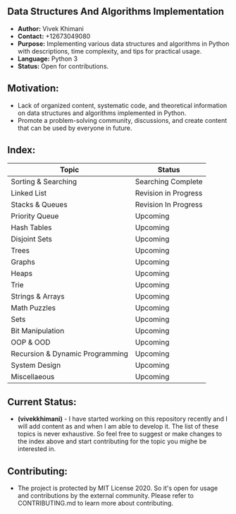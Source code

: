## Data Structures And Algorithms Implementation
- **Author:** Vivek Khimani
- **Contact:** +12673049080
- **Purpose:** Implementing various data structures and algorithms in Python with descriptions, time complexity, and tips for practical usage.
- **Language:** Python 3
- **Status:** Open for contributions.


## Motivation:
- Lack of organized content, systematic code, and theoretical information on data structures and algorithms implemented in Python.
- Promote a problem-solving community, discussions, and create content that can be used by everyone in future.

## Index:
| Topic     								| Status		  							|
| -----     								| -----       							|
| Sorting & Searching					|  Searching Complete     			| 
| Linked List								|  Revision in Progress    		| 
| Stacks & Queues							|	Revision In Progress			  	|
| Priority Queue							|	Upcoming								|
| Hash Tables								|	Upcoming								|
| Disjoint Sets							|	Upcoming								|
| Trees										|	Upcoming								|
| Graphs										|	Upcoming								|
| Heaps										|	Upcoming								|
| Trie										|	Upcoming								|
| Strings & Arrays						|	Upcoming								|
| Math Puzzles								|	Upcoming								|
| Sets										|	Upcoming								|
| Bit Manipulation						|	Upcoming								|
| OOP & OOD									| 	Upcoming								|
| Recursion & Dynamic Programming	|	Upcoming								|
| System Design							|  Upcoming								|
| Miscellaeous								|  Upcoming								|


## Current Status:
- **(vivekkhimani)** - I have started working on this repository recently and I will add content as and when I am able to develop it. The list of these topics is never exhaustive. So feel free to suggest or make changes to the index above and start contributing for the topic you mighe be interested in. 


## Contributing:
- The project is protected by MIT License 2020. So it's open for usage and contributions by the external community. Please refer to CONTRIBUTING.md to learn more about contributing. 
